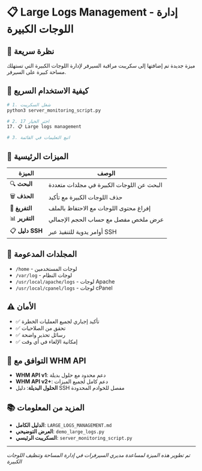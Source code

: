 # 📋 Large Logs Management - إدارة اللوجات الكبيرة

## 🎯 نظرة سريعة
ميزة جديدة تم إضافتها إلى سكريبت مراقبة السيرفر لإدارة اللوجات الكبيرة التي تستهلك مساحة كبيرة على السيرفر.

## 🚀 كيفية الاستخدام السريع

```bash
# 1. شغل السكريبت
python3 server_monitoring_script.py

# 2. اختر الخيار 17
17. 📋 Large logs management

# 3. اتبع التعليمات في القائمة
```

## 🔧 الميزات الرئيسية

| الميزة | الوصف |
|--------|--------|
| 🔍 **البحث** | البحث عن اللوجات الكبيرة في مجلدات متعددة |
| 🗑️ **الحذف** | حذف اللوجات الكبيرة مع تأكيد |
| 📝 **التفريغ** | إفراغ محتوى اللوجات مع الاحتفاظ بالملف |
| 📊 **التقرير** | عرض ملخص مفصل مع حساب الحجم الإجمالي |
| 📋 **دليل SSH** | أوامر يدوية للتنفيذ عبر SSH |

## 📁 المجلدات المدعومة
- `/home` - لوجات المستخدمين
- `/var/log` - لوجات النظام  
- `/usr/local/apache/logs` - لوجات Apache
- `/usr/local/cpanel/logs` - لوجات cPanel

## ⚠️ الأمان
- ✅ تأكيد إجباري لجميع العمليات الخطرة
- ✅ تحقق من الصلاحيات
- ✅ رسائل تحذير واضحة
- ✅ إمكانية الإلغاء في أي وقت

## 🔄 التوافق مع WHM API
- **WHM API v1**: دعم محدود مع حلول بديلة
- **WHM API v2+**: دعم كامل لجميع الميزات
- **الحلول البديلة**: دليل SSH مفصل للخوادم المحدودة

## 📚 المزيد من المعلومات
- **الدليل الكامل**: `LARGE_LOGS_MANAGEMENT.md`
- **العرض التوضيحي**: `demo_large_logs.py`
- **السكريبت الرئيسي**: `server_monitoring_script.py`

---
*تم تطوير هذه الميزة لمساعدة مديري السيرفرات في إدارة المساحة وتنظيف اللوجات الكبيرة*
